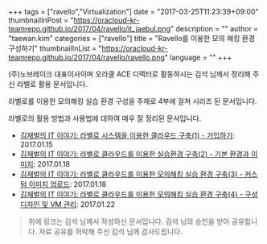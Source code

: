 +++
tags = ["ravello","Virtualization"]
date = "2017-03-25T11:23:39+09:00"
thumbnailInPost = "https://oracloud-kr-teamrepo.github.io/2017/04/ravello/it_jaebul.png"
description = ""
author = "taewan.kim"
categories = ["ravello"]
title = "Ravello를 이용한 모의 해킹 환경 구성하기"
thumbnailInList = "https://oracloud-kr-teamrepo.github.io/2017/04/ravello/ravello.png"
language = ""
+++
 
(주)노브레이크 대표이사이며 오라클 ACE 디렉터로 활동하시는 김석 님께서 정리해 주신 라벨로 활용 문서입니다.

라벨로를 이용한 모의해킹 실습 환경 구성을 주제로 4부에 걸쳐 시리즈 된 문서입니다.

라벨로의 활용 방법과 사용법에 대하여 매우 잘 정리된 문서입니다.

- [김재벌의 IT 이야기: 라벨로 시스템을 이용한 클라우드 구축(1) - 가입하기](http://solatech.tistory.com/393): 2017.01.15
- [김재벌의 IT 이야기: 라벨로 클라우드를 이용한 실습환경 구축(2) - 기본 환경과 이미지](http://solatech.tistory.com/394): 2017.01.18
- [김재벌의 IT 이야기: 라벨로 클라우드를 이용한 모의해킹 실습 환경 구축(3) - 커스텀 이미지 업로드](http://solatech.tistory.com/395): 2017.01.18
- [김재벌의 IT 이야기: 라벨로 클라우드를 이용한 모의해킹 실습 환경 구축(4) - 구성 디자인 및 VM 관리](http://solatech.tistory.com/396): 2017.01.22



> 위에 링크는 김석 님께서 작성하신 문서입니다. 김석 님의 승인을 받아 공유힙니다.
> 자료 공유를 허락해 주신 김석 님께 감사드립니다.
